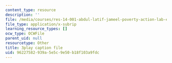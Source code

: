 ```yaml
---
content_type: resource
description: ''
file: /media/courses/res-14-001-abdul-latif-jameel-poverty-action-lab-executive-training-evaluating-social-programs-2009-spring-2009/96227582939a5e5c9e50b18f103a9fdc_EYANqW4zwwo.vtt
file_type: application/x-subrip
learning_resource_types: []
ocw_type: OCWFile
parent_uid: null
resourcetype: Other
title: 3play caption file
uid: 96227582-939a-5e5c-9e50-b18f103a9fdc
---
```

